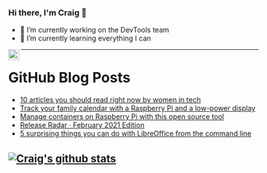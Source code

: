 ### Hi there, I'm Craig 👋

<!--
**CraigTeelFugro/CraigTeelFugro** is a ✨ _special_ ✨ repository because its `README.md` (this file) appears on your GitHub profile.

Here are some ideas to get you started:
-->

- 🔭 I’m currently working on the DevTools team
- 🌱 I’m currently learning everything I can

[<img align="left" alt="Craig Teel | LinkedIn" width="22px" src="https://cdn.jsdelivr.net/npm/simple-icons@v3/icons/linkedin.svg" />][linkedin]

---

# GitHub Blog Posts

<!-- BLOG-POST-LIST:START -->
- [10 articles you should read right now by women in tech](https://opensource.com/article/21/3/women-in-tech)
- [Track your family calendar with a Raspberry Pi and a low-power display](https://opensource.com/article/21/3/family-calendar-raspberry-pi)
- [Manage containers on Raspberry Pi with this open source tool](https://opensource.com/article/21/3/bastille-raspberry-pi)
- [Release Radar · February 2021 Edition](https://github.blog/2021-03-05-release-radar-feb-2021/)
- [5 surprising things you can do with LibreOffice from the command line](https://opensource.com/article/21/3/libreoffice-command-line)
<!-- BLOG-POST-LIST:END -->

## [![Craig's github stats](https://github-readme-stats.vercel.app/api?username=craigteelfugro)](https://github.com/anuraghazra/github-readme-stats)


[linkedin]: https://linkedin.com/in/craig-teel-b8786771
